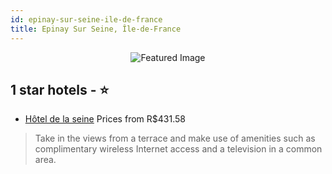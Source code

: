 ```yaml
---
id: epinay-sur-seine-ile-de-france
title: Epinay Sur Seine, Île-de-France
---
```


<center><img src="https://i.travelapi.com/hotels/16000000/15980000/15970500/15970427/afdaeee2_z.jpg" alt="Featured Image" /></center>


##  1 star hotels - ⭐️

-    [Hôtel de la seine](https://us.hurb.com/hotels/epinay-sur-seine/hotel-de-la-seine-JNP-JP01564K?cmp=18055) Prices from R$431.58
   > Take in the views from a terrace and make use of amenities such as complimentary wireless Internet access and a television in a common area.
